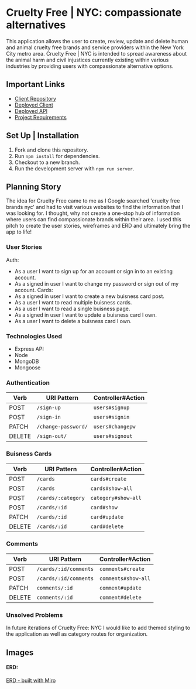 # Cruelty Free | NYC: compassionate alternatives


This application allows the user to create, review, update and delete human and animal cruelty free brands and service providers within the New York City metro area.  Cruelty Free | NYC is intended to spread awareness about the animal harm and civil injustices currently existing within various industries by providing users with compassionate alternative options.


## Important Links

- [Client Repository](https://github.com/NaiemaGardner/Cruelty-Free-NYC-client)
- [Deployed Client](https://naiemagardner.github.io/Cruelty-Free-NYC-client/)
- [Deployed API](https://damp-shore-14818.herokuapp.com/)
- [Project Requirements](https://docs.google.com/document/d/1K0wAjMes_r_JDwlgIMpGIyV4CiMXHEvT0REooq3Scow/edit?usp=sharing)

## Set Up | Installation
1. Fork and clone this repository.
2. Run `npm install` for dependencies.
3. Checkout to a new branch.
4. Run the development server with `npm run server`.


## Planning Story

The idea for Cruelty Free came to me as I Google searched 'cruelty free brands nyc' and had to visit various websites to find the information that I was looking for. I thought, why not create a one-stop hub of information where users can find compassionate brands within their area. I used this pitch to create the user stories, wireframes and ERD and ultimately bring the app to life!


### User Stories

Auth:
- As a user I want to sign up for an account or sign in to an existing account.
- As a signed in user I want to change my password or sign out of my account.
Cards:
- As a signed in user I want to create a new buisness card post.
- As a user I want to read multiple buisness cards.
- As a user I want to read a single buisness page.
- As a signed in user I want to update a buisness card I own.
- As a user I want to delete a buisness card I own.


### Technologies Used

- Express API
- Node
- MongoDB
- Mongoose


### Authentication

| Verb   | URI Pattern            | Controller#Action |
|--------|------------------------|-------------------|
| POST   | `/sign-up`             | `users#signup`    |
| POST   | `/sign-in`             | `users#signin`    |
| PATCH  | `/change-password/`    | `users#changepw`  |
| DELETE | `/sign-out/`           | `users#signout`   |

### Buisness Cards

| Verb   | URI Pattern            | Controller#Action    |
|--------|------------------------|----------------------|
| POST   | `/cards`               | `cards#create`       |
| POST   | `/cards`               | `cards#show-all`     |
| POST   | `/cards/:category`     | `category#show-all`  |
| POST   | `/cards/:id`           | `card#show`          |
| PATCH  | `/cards/:id`           | `card#update`        |
| DELETE | `/cards/:id`           | `card#delete`        |

### Comments

| Verb   | URI Pattern             | Controller#Action    |
|--------|-------------------------|----------------------|
| POST   | `/cards/:id/comments`   | `comments#create`    |
| POST   | `/cards/:id/comments`   | `comments#show-all`  |
| PATCH  | `comments/:id`          | `comment#update`     |
| DELETE | `comments/:id`          | `comment#delete`     |


### Unsolved Problems

In future iterations of Cruelty Free: NYC I would like to add themed styling to the application as well as category routes for organization.


## Images

#### ERD:
[ERD - built with Miro](https://miro.com/app/board/o9J_klBph-Q=/)
